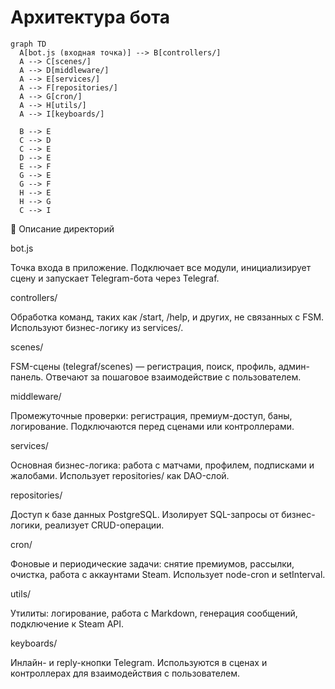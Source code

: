 # Архитектура бота

```mermaid
graph TD
  A[bot.js (входная точка)] --> B[controllers/]
  A --> C[scenes/]
  A --> D[middleware/]
  A --> E[services/]
  A --> F[repositories/]
  A --> G[cron/]
  A --> H[utils/]
  A --> I[keyboards/]

  B --> E
  C --> D
  C --> E
  D --> E
  E --> F
  G --> E
  G --> F
  H --> E
  H --> G
  C --> I
```

📄 Описание директорий

bot.js

Точка входа в приложение. Подключает все модули, инициализирует сцену и запускает Telegram-бота через Telegraf.

controllers/

Обработка команд, таких как /start, /help, и других, не связанных с FSM. Используют бизнес-логику из services/.

scenes/

FSM-сцены (telegraf/scenes) — регистрация, поиск, профиль, админ-панель. Отвечают за пошаговое взаимодействие с пользователем.

middleware/

Промежуточные проверки: регистрация, премиум-доступ, баны, логирование. Подключаются перед сценами или контроллерами.

services/

Основная бизнес-логика: работа с матчами, профилем, подписками и жалобами. Использует repositories/ как DAO-слой.

repositories/

Доступ к базе данных PostgreSQL. Изолирует SQL-запросы от бизнес-логики, реализует CRUD-операции.

cron/

Фоновые и периодические задачи: снятие премиумов, рассылки, очистка, работа с аккаунтами Steam. Использует node-cron и setInterval.

utils/

Утилиты: логирование, работа с Markdown, генерация сообщений, подключение к Steam API.

keyboards/

Инлайн- и reply-кнопки Telegram. Используются в сценах и контроллерах для взаимодействия с пользователем.
